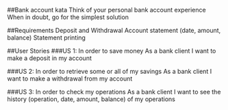 ##Bank account kata
Think of your personal bank account experience When in doubt, go for the simplest solution

##Requirements
Deposit and Withdrawal
Account statement (date, amount, balance)
Statement printing

##User Stories
###US 1:
In order to save money
As a bank client
I want to make a deposit in my account

###US 2:
In order to retrieve some or all of my savings
As a bank client
I want to make a withdrawal from my account

###US 3:
In order to check my operations
As a bank client
I want to see the history (operation, date, amount, balance) of my operations
